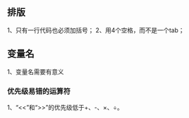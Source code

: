 ## 排版
1、只有一行代码也必须加括号；
2、用4个空格，而不是一个tab；

## 变量名
1、变量名需要有意义

### 优先级易错的运算符

1、“<<”和“>>”的优先级低于+、-、×、÷。